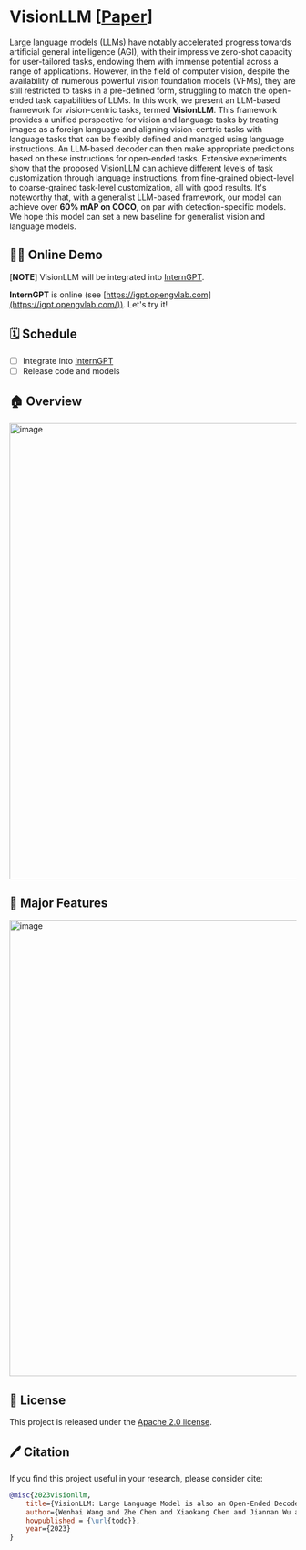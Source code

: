 # VisionLLM [[Paper]()] 


<!-- ## Description -->

Large language models (LLMs) have notably accelerated progress towards artificial general intelligence (AGI), with their impressive zero-shot capacity for user-tailored tasks, endowing them with immense potential across a range of applications. However, in the field of computer vision, despite the availability of numerous powerful vision foundation models (VFMs), they are still restricted to tasks in a pre-defined form, struggling to match the open-ended task capabilities of LLMs. In this work, we present an LLM-based framework for vision-centric tasks, termed **VisionLLM**. This framework provides a unified perspective for vision and language tasks by treating images as a foreign language and aligning vision-centric tasks with language tasks that can be flexibly defined and managed using language instructions. An LLM-based decoder can then make appropriate predictions based on these instructions for open-ended tasks. Extensive experiments show that the proposed VisionLLM can achieve different levels of task customization through language instructions, from fine-grained object-level to coarse-grained task-level customization, all with good results. It's noteworthy that, with a generalist LLM-based framework, our model can achieve over **60\% mAP on COCO**, on par with detection-specific models. We hope this model can set a new baseline for generalist vision and language models. 
 
## 🤖💬 Online Demo

[**NOTE**] VisionLLM will be integrated into [InternGPT](https://github.com/OpenGVLab/InternGPT).

**InternGPT** is online (see [https://igpt.opengvlab.com](https://igpt.opengvlab.com/)). Let's try it!


## 🗓️ Schedule
- [ ] Integrate into [InternGPT](https://github.com/OpenGVLab/InternGPT)
- [ ] Release code and models

## 🏠 Overview
<img width="800" alt="image" src="https://github.com/OpenGVLab/VisionLLM/assets/23737120/8fb174ed-4df7-490d-85be-4ebb524fc4c6">

## 🎁 Major Features 
<img width="800" alt="image" src="https://github.com/OpenGVLab/VisionLLM/assets/23737120/e825d53e-e282-4d6a-a1b3-7efb0dfa3613">

## 🎫 License

This project is released under the [Apache 2.0 license](LICENSE). 

## 🖊️ Citation

If you find this project useful in your research, please consider cite:

```BibTeX
@misc{2023visionllm,
    title={VisionLLM: Large Language Model is also an Open-Ended Decoder for Vision-Centric Tasks},
    author={Wenhai Wang and Zhe Chen and Xiaokang Chen and Jiannan Wu and Xizhou Zhu and Gang Zeng and Ping Luo and Tong Lu and Jie Zhou and Yu Qiao and Jifeng Dai},
    howpublished = {\url{todo}},
    year={2023}
}
```
